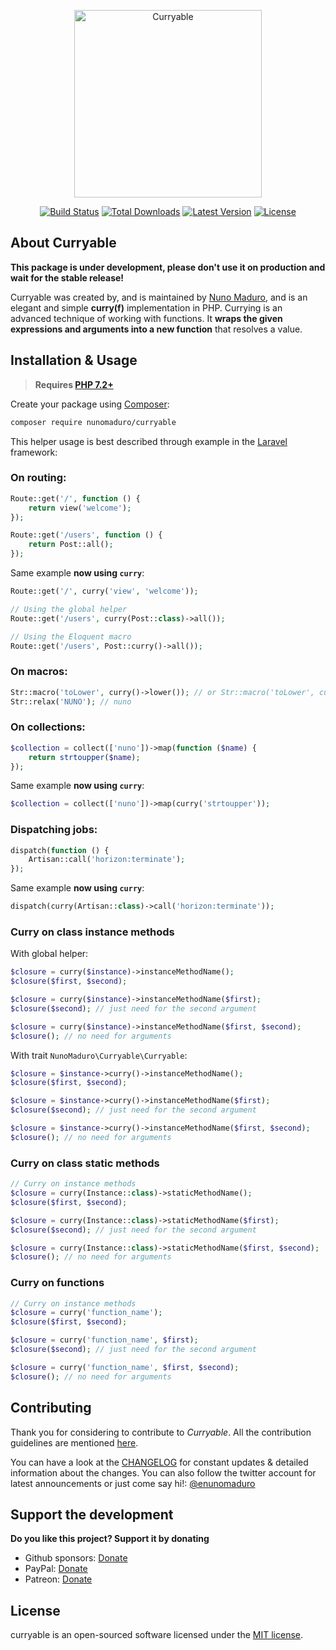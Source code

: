 <p align="center">
    <img src="https://raw.githubusercontent.com/nunomaduro/curryable/master/docs/example.png" alt="Curryable" height="300">
</p>

<p align="center">
  <a href="https://travis-ci.org/nunomaduro/curryable"><img src="https://img.shields.io/travis/nunomaduro/curryable/master.svg" alt="Build Status"></img></a>
  <a href="https://packagist.org/packages/nunomaduro/curryable"><img src="https://poser.pugx.org/nunomaduro/curryable/d/total.svg" alt="Total Downloads"></a>
  <a href="https://packagist.org/packages/nunomaduro/curryable"><img src="https://poser.pugx.org/nunomaduro/curryable/v/stable.svg" alt="Latest Version"></a>
  <a href="https://packagist.org/packages/nunomaduro/curryable"><img src="https://poser.pugx.org/nunomaduro/curryable/license.svg" alt="License"></a>
</p>

## About Curryable

**This package is under development, please don't use it on production and wait for the stable release!**

Curryable was created by, and is maintained by [Nuno Maduro](https://github.com/nunomaduro), and is an elegant and simple
**curry(f)** implementation in PHP. Currying is an advanced technique of working with functions. It **wraps the given expressions and arguments into a new function** that resolves a value.

## Installation & Usage

> **Requires [PHP 7.2+](https://php.net/releases/)**

Create your package using [Composer](https://getcomposer.org):

```bash
composer require nunomaduro/curryable
```

This helper usage is best described through example in the [Laravel](https://laravel.com) framework:

### On routing:
```php
Route::get('/', function () {
    return view('welcome');
});

Route::get('/users', function () {
    return Post::all();
});
```

Same example **now using `curry`**:
```php
Route::get('/', curry('view', 'welcome'));

// Using the global helper
Route::get('/users', curry(Post::class)->all());

// Using the Eloquent macro
Route::get('/users', Post::curry()->all());
```

### On macros:
```php
Str::macro('toLower', curry()->lower()); // or Str::macro('toLower', curry('strtolower'));
Str::relax('NUNO'); // nuno
```

### On collections:
```php
$collection = collect(['nuno'])->map(function ($name) {
    return strtoupper($name);
});
```

Same example **now using `curry`**:
```php
$collection = collect(['nuno'])->map(curry('strtoupper'));
```

### Dispatching jobs:
```php
dispatch(function () {
    Artisan::call('horizon:terminate');
});
```

Same example **now using `curry`**:
```php
dispatch(curry(Artisan::class)->call('horizon:terminate'));
```

### Curry on class instance methods

With global helper:

```php
$closure = curry($instance)->instanceMethodName();
$closure($first, $second);

$closure = curry($instance)->instanceMethodName($first);
$closure($second); // just need for the second argument

$closure = curry($instance)->instanceMethodName($first, $second);
$closure(); // no need for arguments
```

With trait `NunoMaduro\Curryable\Curryable`:

```php
$closure = $instance->curry()->instanceMethodName();
$closure($first, $second);

$closure = $instance->curry()->instanceMethodName($first);
$closure($second); // just need for the second argument

$closure = $instance->curry()->instanceMethodName($first, $second);
$closure(); // no need for arguments
```

### Curry on class static methods

```php
// Curry on instance methods
$closure = curry(Instance::class)->staticMethodName();
$closure($first, $second);

$closure = curry(Instance::class)->staticMethodName($first);
$closure($second); // just need for the second argument

$closure = curry(Instance::class)->staticMethodName($first, $second);
$closure(); // no need for arguments
```

### Curry on functions

```php
// Curry on instance methods
$closure = curry('function_name');
$closure($first, $second);

$closure = curry('function_name', $first);
$closure($second); // just need for the second argument

$closure = curry('function_name', $first, $second);
$closure(); // no need for arguments
```

## Contributing

Thank you for considering to contribute to *Curryable*. All the contribution guidelines are mentioned [here](CONTRIBUTING.md).

You can have a look at the [CHANGELOG](CHANGELOG.md) for constant updates & detailed information about the changes. You can also follow the twitter account for latest announcements or just come say hi!: [@enunomaduro](https://twitter.com/enunomaduro)

## Support the development
**Do you like this project? Support it by donating**

- Github sponsors: [Donate](https://github.com/sponsors/nunomaduro)
- PayPal: [Donate](https://www.paypal.com/cgi-bin/webscr?cmd=_s-xclick&hosted_button_id=66BYDWAT92N6L)
- Patreon: [Donate](https://www.patreon.com/nunomaduro)

## License

curryable is an open-sourced software licensed under the [MIT license](LICENSE.md).
